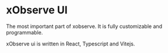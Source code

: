# xObserve UI

The most important part of xobserve. It is fully customizable and programmable.

xObserve ui is written in React, Typescript and Vitejs.